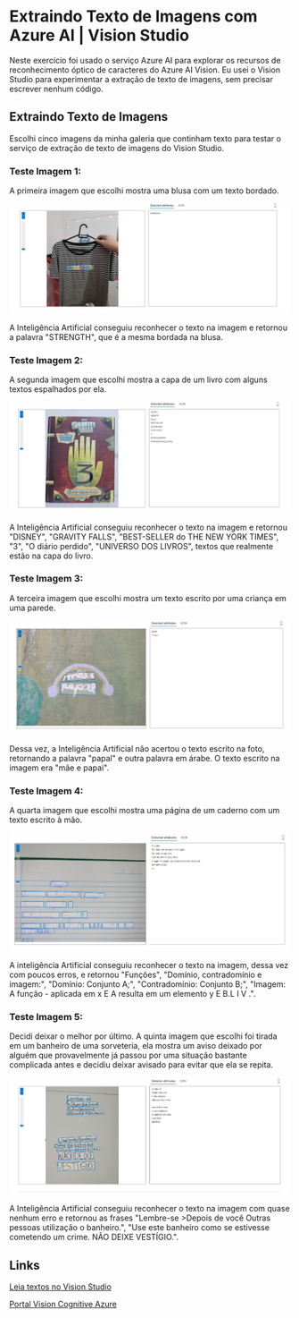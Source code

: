 # Extraindo Texto de Imagens com Azure AI | Vision Studio

Neste exercício foi usado o serviço Azure AI para explorar os recursos de reconhecimento óptico de caracteres do Azure AI Vision. Eu usei o Vision Studio para experimentar a extração de texto de imagens, sem precisar escrever nenhum código.

## Extraindo Texto de Imagens

Escolhi cinco imagens da minha galeria que continham texto para testar o serviço de extração de texto de imagens do Vision Studio.

### Teste Imagem 1:

A primeira imagem que escolhi mostra uma blusa com um texto bordado.

![](prints/img1.png)

A Inteligência Artificial conseguiu reconhecer o texto na imagem e retornou a palavra "STRENGTH", que é a mesma bordada na blusa.

### Teste Imagem 2:

A segunda imagem que escolhi mostra a capa de um livro com alguns textos espalhados por ela.

![](prints/img2.png)

A Inteligência Artificial conseguiu reconhecer o texto na imagem e retornou "DISNEY", "GRAVITY FALLS", "BEST-SELLER do THE NEW YORK TIMES",  "3", "O diário perdido",
"UNIVERSO DOS LIVROS", textos que realmente estão na capa do livro.

### Teste Imagem 3:

A terceira imagem que escolhi mostra um texto escrito por uma criança em uma parede.

![](prints/img3.png)

Dessa vez, a Inteligência Artificial não acertou o texto escrito na foto, retornando a palavra "papal" e outra palavra em árabe. O texto escrito na imagem era "mãe e papai".

### Teste Imagem 4:

A quarta imagem que escolhi mostra uma página de um caderno com um texto escrito à mão.

![](prints/img4.png)

A inteligência Artificial conseguiu reconhecer o texto na imagem, dessa vez com poucos erros, e retornou "Funções", "Domínio, contradomínio e imagem:", "Domínio: Conjunto A;", "Contradomínio: Conjunto B;", "Imagem: A função - aplicada em x E A resulta em um elemento y E B.L
I V .".

### Teste Imagem 5:

Decidi deixar o melhor por último. A quinta imagem que escolhi foi tirada em um banheiro de uma sorveteria, ela mostra um aviso deixado por alguém que provavelmente já passou por uma situação bastante complicada antes e decidiu deixar avisado para evitar que ela se repita. 

![](prints/img5.png)

A Inteligência Artificial conseguiu reconhecer o texto na imagem com quase nenhum erro e retornou as frases "Lembre-se >Depois de você Outras pessoas utilização o banheiro.", "Use este banheiro como se estivesse cometendo um crime. NÃO DEIXE VESTÍGIO.".

## Links

[Leia textos no Vision Studio](https://microsoftlearning.github.io/mslearn-ai-fundamentals/Instructions/Labs/05-ocr.html)

[Portal Vision Cognitive Azure](https://portal.vision.cognitive.azure.com)

